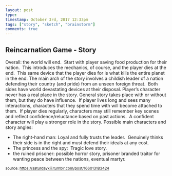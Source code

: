 ```yaml
---
layout: post
type: 
timestamp: October 3rd, 2017 12:33pm
tags: ["story", "sketch", "brainstorm"]
comments: true
---
```

## Reincarnation Game - Story ##
Overall: the world will end.  Start with player saving food production for their nation.  This introduces the mechanics, of course, and the player dies at the end.  This same device that the player dies for is what kills the entire planet in the end.
The main arch of the story involves a childish leader of a nation defending their country (and pride) from an unseen foreign threat.  Both sides have world devastating devices at their disposal.
Player’s character never has a real place in the story. General story takes place with or without them, but they do have influence.  If player lives long and sees many interactions, characters that they spend time with will become attached to them.  If player dies regularly, characters may still remember key scenes and reflect confidence/reluctance based on past actions.  A confident character will play a stronger role in the story.
Possible main characters and story angles:
<ul><li>The right-hand man: Loyal and fully trusts the leader.  Genuinely thinks their side is in the right and must defend their ideals at any cost.<br/></li><li>The princess and the spy:  Tragic love story.</li><li>the ruined prisoner: possible horror story, prisoner branded traitor for wanting peace between the nations, eventual martyr.</li></ul>
  
<small>source: https://saturdayxiii.tumblr.com/post/166013183424</small>